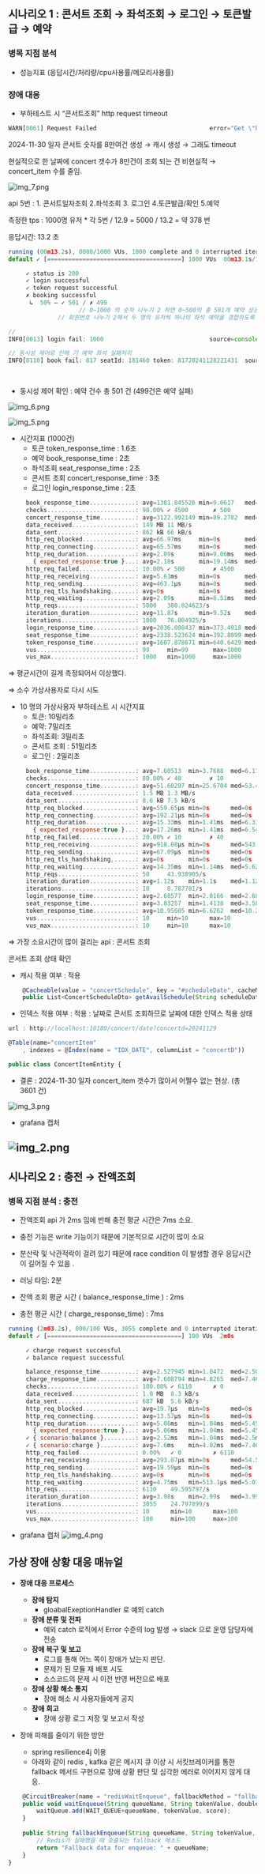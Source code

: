 ## 시나리오 1 : 콘서트 조회 → 좌석조회 → 로그인 → 토큰발급 → 예약

### 병목 지점 분석

- 성능지표 (응답시간/처리량/cpu사용률/메모리사용률)

### 장애 대응

- 부하테스트 시 “콘서트조회” http request timeout

```jsx
WARN[0061] Request Failed                                error="Get \"http://localhost:10180/concert/date?concertd=20241130\": request timeout"         
```

2024-11-30 일자 콘서트 숫자를 8만여건 생성 → 캐시 생성 → 그래도 timeout

현실적으로 한 날짜에 concert 갯수가 8만건이 조회 되는 건 비현실적 → concert_item 수를 줄임.


![img_7.png](img_7.png)

api 5번 : 1. 콘서트일자조회 2.좌석조회 3. 로그인 4.토큰발급/확인 5.예약

측정한 tps : 1000명 유저 * 각 5번  /  12.9 = 5000 / 13.2 = 약 378 번

응답시간: 13.2 초

```jsx
running (00m13.2s), 0000/1000 VUs, 1000 complete and 0 interrupted iterations
default ✓ [======================================] 1000 VUs  00m13.1s/10m0s  1000/1000 shared iters

     ✓ status is 200
     ✓ login successful
     ✓ token request successful
     ✗ booking successful
      ↳  50% — ✓ 501 / ✗ 499
					// 0~1000 의 숫자 나누기 2 하면 0~500의 총 501개 예약 성공.
		      // 회원번호 나누기 2해서 두 명의 유저씩 하나의 좌석 예약을 경합하도록 함. 

//
INFO[0013] login fail: 1000                              source=console                                                                                 

// 동시성 제어로 인해 기 예약 좌석 실패처리 
INFO[0110] book fail: 817 seatId: 181460 token: 81720241128221431  source=console       

                                                                                                                                                        
```

- 동시성 제어 확인 : 예약 건수 총 501 건 (499건은 예약 실패)

![img_6.png](img_6.png)

![img_5.png](img_5.png)

- 시간지표 (1000건)
    - 토큰 token_response_time : 1.6초
    - 예약 book_response_time : 2초
    - 좌석조회 seat_response_time : 2초
    - 콘서트 조회 concert_response_time : 3초
    - 로그인  login_response_time : 2초


```jsx
     book_response_time.............: avg=1381.845526 min=9.0617   med=1614.74345 max=3068.0992 p(90)=1792.065   p(95)=2009.816495
     checks.........................: 90.00% ✓ 4500       ✗ 500
     concert_response_time..........: avg=3122.992149 min=89.2782  med=2897.57655 max=6446.8072 p(90)=5717.53791 p(95)=5983.5695
     data_received..................: 149 MB 11 MB/s
     data_sent......................: 862 kB 66 kB/s
     http_req_blocked...............: avg=66.97ms     min=0s       med=0s         max=1.09s     p(90)=510.59ms   p(95)=516.29ms
     http_req_connecting............: avg=65.57ms     min=0s       med=0s         max=1.01s     p(90)=510.22ms   p(95)=514.96ms
     http_req_duration..............: avg=2.09s       min=9.06ms   med=1.76s      max=6.44s     p(90)=3.91s      p(95)=4.51s
       { expected_response:true }...: avg=2.18s       min=19.14ms  med=1.96s      max=6.44s     p(90)=4.04s      p(95)=4.6s
     http_req_failed................: 10.00% ✓ 500        ✗ 4500
     http_req_receiving.............: avg=5.61ms      min=0s       med=1.22ms     max=140.08ms  p(90)=9.53ms     p(95)=19.2ms
     http_req_sending...............: avg=463.1µs     min=0s       med=0s         max=103.74ms  p(90)=1.07ms     p(95)=2ms
     http_req_tls_handshaking.......: avg=0s          min=0s       med=0s         max=0s        p(90)=0s         p(95)=0s
     http_req_waiting...............: avg=2.09s       min=8.51ms   med=1.75s      max=6.44s     p(90)=3.91s      p(95)=4.5s
     http_reqs......................: 5000   380.024623/s
     iteration_duration.............: avg=11.87s      min=9.52s    med=11.93s     max=13.13s    p(90)=12.92s     p(95)=13s
     iterations.....................: 1000   76.004925/s
     login_response_time............: avg=2036.008437 min=373.4918 med=2297.542   max=4326.8252 p(90)=2663.54114 p(95)=3765.825
     seat_response_time.............: avg=2338.523624 min=392.8099 med=2243.4356  max=4527.0496 p(90)=4078.48048 p(95)=4312.921055
     token_response_time............: avg=1607.878671 min=640.6429 med=1440.2647  max=3021.5683 p(90)=2580.40552 p(95)=2646.556165
     vus............................: 99     min=99       max=1000
     vus_max........................: 1000   min=1000     max=1000

```

⇒ 평균시간이 길게 측정되어서 이상했다.

⇒ 소수 가상사용자로 다시 시도

- 10 명의 가상사용자 부하테스트 시 시간지표
    - 토큰: 10밀리초
    - 예약:  7밀리초
    - 좌석조회: 3밀리초
    - 콘서트 조회 : 51밀리초
    - 로그인 : 2밀리초



```jsx
     book_response_time.............: avg=7.60513  min=3.7688  med=6.1782   max=16.1494 p(90)=12.68593 p(95)=14.417665
     checks.........................: 80.00% ✓ 40        ✗ 10
     concert_response_time..........: avg=51.60297 min=25.6704 med=53.4097  max=80.9483 p(90)=75.23951 p(95)=78.093905
     data_received..................: 1.5 MB 1.3 MB/s
     data_sent......................: 8.6 kB 7.5 kB/s
     http_req_blocked...............: avg=559.65µs min=0s      med=0s       max=3.14ms  p(90)=2.62ms   p(95)=2.62ms
     http_req_connecting............: avg=192.21µs min=0s      med=0s       max=1.61ms  p(90)=607.9µs  p(95)=1.39ms
     http_req_duration..............: avg=15.33ms  min=1.41ms  med=6.31ms   max=80.94ms p(90)=50.82ms  p(95)=64.37ms
       { expected_response:true }...: avg=17.26ms  min=1.41ms  med=6.54ms   max=80.94ms p(90)=57.11ms  p(95)=67.17ms
     http_req_failed................: 20.00% ✓ 10        ✗ 40
     http_req_receiving.............: avg=918.08µs min=0s      med=543.29µs max=8.36ms  p(90)=2.22ms   p(95)=2.55ms
     http_req_sending...............: avg=67.09µs  min=0s      med=0s       max=1.02ms  p(90)=152.86µs p(95)=519.1µs
     http_req_tls_handshaking.......: avg=0s       min=0s      med=0s       max=0s      p(90)=0s       p(95)=0s
     http_req_waiting...............: avg=14.35ms  min=1.14ms  med=5.62ms   max=79.06ms p(90)=43.66ms  p(95)=62.13ms
     http_reqs......................: 50     43.938905/s
     iteration_duration.............: avg=1.12s    min=1.1s    med=1.12s    max=1.13s   p(90)=1.13s    p(95)=1.13s
     iterations.....................: 10     8.787781/s
     login_response_time............: avg=2.68577  min=2.0166  med=2.68     max=3.5044  p(90)=3.3847   p(95)=3.44455
     seat_response_time.............: avg=3.83257  min=1.4138  med=3.58735  max=6.4613  p(90)=4.97846  p(95)=5.71988
     token_response_time............: avg=10.95605 min=6.6262  med=10.20965 max=15.8057 p(90)=15.59321 p(95)=15.699455
     vus............................: 10     min=10      max=10
     vus_max........................: 10     min=10      max=10

```

⇒ 가장 소요시간이 많이 걸리는 api  :  콘서트 조회

콘서트 조회 상태 확인

- 캐시 적용 여부 : 적용

```jsx
    @Cacheable(value = "concertSchedule", key = "#scheduleDate", cacheManager = "concertCacheManager")
    public List<ConcertScheduleDto> getAvailSchedule(String scheduleDate){
```

- 인덱스 적용 여부 : 적용 : 날짜로 콘서트 조회하므로 날짜에 대한 인덱스 적용 상태

```jsx
url : http://localhost:10180/concert/date?concertd=20241129
```

```jsx
@Table(name="concertItem"
    , indexes = @Index(name = "IDX_DATE", columnList = "concertD"))

public class ConcertItemEntity {
```

- 결론 : 2024-11-30 일자 concert_item 갯수가 많아서 어쩔수 없는 현상. (총 3601 건)

![img_3.png](img_3.png)
- grafana 캡처

![img_2.png](img_2.png)
---

## 시나리오 2 : 충전 → 잔액조회

### 병목 지점 분석 : 충전

- 잔액조회 api 가 2ms 임에 반해 충전 평균 시간은 7ms 소요.
- 충전 기능은 write 기능이기 때문에 기본적으로 시간이 많이 소요
- 분산락 및 낙관적락이 걸려 있기 때문에 race condition 이 발생할 경우 응답시간이 길어질 수 있음 .

- 러닝 타임: 2분
- 잔액 조회 평균 시간 ( balance_response_time ) : 2ms
- 충전 평균 시간 ( charge_response_time) : 7ms

```jsx
running (2m03.2s), 000/100 VUs, 3055 complete and 0 interrupted iterations
default ✓ [======================================] 100 VUs  2m0s

     ✓ charge request successful
     ✓ balance request successful

     balance_response_time..........: avg=2.527945 min=1.0472  med=2.5021 max=14.8177 p(90)=3.093    p(95)=3.30287
     charge_response_time...........: avg=7.608794 min=4.8265  med=7.4669 max=28.759  p(90)=8.7065   p(95)=9.12313
     checks.........................: 100.00% ✓ 6110      ✗ 0
     data_received..................: 1.0 MB  8.3 kB/s
     data_sent......................: 687 kB  5.6 kB/s
     http_req_blocked...............: avg=19.7µs   min=0s      med=0s     max=2.5ms   p(90)=0s       p(95)=0s
     http_req_connecting............: avg=13.57µs  min=0s      med=0s     max=1.79ms  p(90)=0s       p(95)=0s
     http_req_duration..............: avg=5.06ms   min=1.04ms  med=5.45ms max=28.75ms p(90)=8.23ms   p(95)=8.71ms
       { expected_response:true }...: avg=5.06ms   min=1.04ms  med=5.45ms max=28.75ms p(90)=8.23ms   p(95)=8.71ms
     ✓ { scenario:balance }.........: avg=2.52ms   min=1.04ms  med=2.5ms  max=14.81ms p(90)=3.09ms   p(95)=3.3ms
     ✓ { scenario:charge }..........: avg=7.6ms    min=4.82ms  med=7.46ms max=28.75ms p(90)=8.7ms    p(95)=9.12ms
     http_req_failed................: 0.00%   ✓ 0         ✗ 6110
     http_req_receiving.............: avg=293.07µs min=0s      med=54.5µs max=2.04ms  p(90)=712.37µs p(95)=967.35µs
     http_req_sending...............: avg=19.59µs  min=0s      med=0s     max=1.02ms  p(90)=0s       p(95)=96.38µs
     http_req_tls_handshaking.......: avg=0s       min=0s      med=0s     max=0s      p(90)=0s       p(95)=0s
     http_req_waiting...............: avg=4.75ms   min=513.1µs med=5.07ms max=27.66ms p(90)=7.99ms   p(95)=8.48ms
     http_reqs......................: 6110    49.595797/s
     iteration_duration.............: avg=3.98s    min=2.99s   med=3.99s  max=5s      p(90)=4.01s    p(95)=4.03s
     iterations.....................: 3055    24.797899/s
     vus............................: 10      min=10      max=100
     vus_max........................: 100     min=100     max=100

```

- grafana 캡처
![img_4.png](img_4.png)

## 가상 장애 상황 대응 매뉴얼

- **장애 대응 프로세스**
    - **장애 탐지**
        - gloabalExeptionHandler 로 예외 catch
    - **장애 분류 및 전파**
        - 예외 catch 로직에서 Error 수준의 log 발생 → slack 으로 운영 담당자에 전송
    - **장애 복구 및 보고**
        - 로그를 통해 어느 쪽이 장애가 났는지 판단.
        - 문제가 된 모듈 재 배포 시도
        - 소스코드의 문제 시 이전 반영 버전으로 배포
    - **장애 상황 해소 통지**
        - 장애 해소 시 사용자들에게 공지
    - **장애 회고**
        - 장애 상황 로그 저장 및 보고서 작성

- 장애 피해를 줄이기 위한 방안
    - spring resilience4j 이용
    - 아래와 같이 redis , kafka 같은 메시지 큐 이상 시 서킷브레이커를 통한 fallback 메서드 구현으로 장애 상황 판단 및 심각한 에러로 이어지지 않게 대응.


```jsx
    @CircuitBreaker(name = "redisWaitEnqueue", fallbackMethod = "fallbackEnqueue")
    public void waitEnqueue(String queueName, String tokenValue, double score) {
        waitQueue.add(WAIT_QUEUE+queueName, tokenValue, score);
    }
    
    public String fallbackEnqueue(String queueName, String tokenValue, double score, Throwable t) {
        // Redis가 실패했을 때 호출되는 fallback 메소드
        return "Fallback data for enqueue: " + queueName;
    }
}
```

